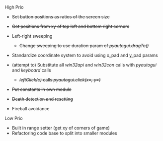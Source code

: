 High Prio
- ~~Set button positions as ratios of the screen size~~
- ~~Get positions from xy of top left and bottom right corners~~
- Left-right sweeping
    - ~~Change sweeping to use duration param of *pyautogui.dragTo()*~~
- Standardize coordinate system to avoid using x_pad and y_pad params
- (attempt to) Substitute all *win32api* and *win32con* calls with *pyautogui* and *keyboard* calls
    - ~~*leftClick(c)* calls *pyautogui.click(x=, y=)*~~
- ~~Put constants in own module~~

- ~~Death detection and resetting~~
- Fireball avoidance


Low Prio
- Built in range setter (get xy of corners of game)
- Refactoring code base to split into smaller modules
